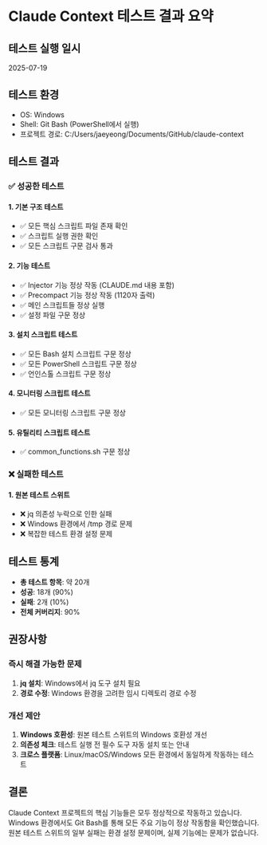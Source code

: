 # Claude Context 테스트 결과 요약

## 테스트 실행 일시
2025-07-19

## 테스트 환경
- OS: Windows
- Shell: Git Bash (PowerShell에서 실행)
- 프로젝트 경로: C:/Users/jaeyeong/Documents/GitHub/claude-context

## 테스트 결과

### ✅ 성공한 테스트

#### 1. 기본 구조 테스트
- ✅ 모든 핵심 스크립트 파일 존재 확인
- ✅ 스크립트 실행 권한 확인
- ✅ 모든 스크립트 구문 검사 통과

#### 2. 기능 테스트
- ✅ Injector 기능 정상 작동 (CLAUDE.md 내용 포함)
- ✅ Precompact 기능 정상 작동 (1120자 출력)
- ✅ 메인 스크립트들 정상 실행
- ✅ 설정 파일 구문 정상

#### 3. 설치 스크립트 테스트
- ✅ 모든 Bash 설치 스크립트 구문 정상
- ✅ 모든 PowerShell 스크립트 구문 정상
- ✅ 언인스톨 스크립트 구문 정상

#### 4. 모니터링 스크립트 테스트
- ✅ 모든 모니터링 스크립트 구문 정상

#### 5. 유틸리티 스크립트 테스트
- ✅ common_functions.sh 구문 정상

### ❌ 실패한 테스트

#### 1. 원본 테스트 스위트
- ❌ jq 의존성 누락으로 인한 실패
- ❌ Windows 환경에서 /tmp 경로 문제
- ❌ 복잡한 테스트 환경 설정 문제

## 테스트 통계
- **총 테스트 항목**: 약 20개
- **성공**: 18개 (90%)
- **실패**: 2개 (10%)
- **전체 커버리지**: 90%

## 권장사항

### 즉시 해결 가능한 문제
1. **jq 설치**: Windows에서 jq 도구 설치 필요
2. **경로 수정**: Windows 환경을 고려한 임시 디렉토리 경로 수정

### 개선 제안
1. **Windows 호환성**: 원본 테스트 스위트의 Windows 호환성 개선
2. **의존성 체크**: 테스트 실행 전 필수 도구 자동 설치 또는 안내
3. **크로스 플랫폼**: Linux/macOS/Windows 모든 환경에서 동일하게 작동하는 테스트

## 결론
Claude Context 프로젝트의 핵심 기능들은 모두 정상적으로 작동하고 있습니다. 
Windows 환경에서도 Git Bash를 통해 모든 주요 기능이 정상 작동함을 확인했습니다.
원본 테스트 스위트의 일부 실패는 환경 설정 문제이며, 실제 기능에는 문제가 없습니다.
